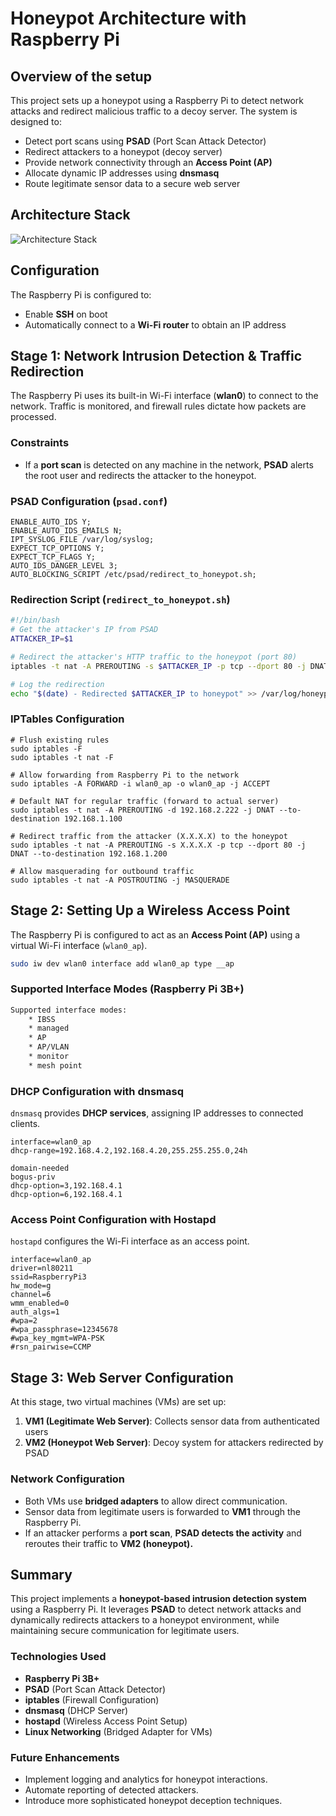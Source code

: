# Honeypot Architecture with Raspberry Pi

## Overview of the setup
This project sets up a honeypot using a Raspberry Pi to detect network attacks and redirect malicious traffic to a decoy server. The system is designed to:
- Detect port scans using **PSAD** (Port Scan Attack Detector)
- Redirect attackers to a honeypot (decoy server)
- Provide network connectivity through an **Access Point (AP)**
- Allocate dynamic IP addresses using **dnsmasq**
- Route legitimate sensor data to a secure web server

## Architecture Stack
![Architecture Stack](./Images/ArchStack.jpg)

## Configuration
The Raspberry Pi is configured to:
- Enable **SSH** on boot
- Automatically connect to a **Wi-Fi router** to obtain an IP address

## Stage 1: Network Intrusion Detection & Traffic Redirection
The Raspberry Pi uses its built-in Wi-Fi interface (**wlan0**) to connect to the network. Traffic is monitored, and firewall rules dictate how packets are processed.

### Constraints
- If a **port scan** is detected on any machine in the network, **PSAD** alerts the root user and redirects the attacker to the honeypot.

### PSAD Configuration (`psad.conf`)
```psad
ENABLE_AUTO_IDS Y;
ENABLE_AUTO_IDS_EMAILS N;
IPT_SYSLOG_FILE /var/log/syslog;
EXPECT_TCP_OPTIONS Y;
EXPECT_TCP_FLAGS Y;
AUTO_IDS_DANGER_LEVEL 3;
AUTO_BLOCKING_SCRIPT /etc/psad/redirect_to_honeypot.sh;
```

### Redirection Script (`redirect_to_honeypot.sh`)
```bash
#!/bin/bash
# Get the attacker's IP from PSAD
ATTACKER_IP=$1

# Redirect the attacker's HTTP traffic to the honeypot (port 80)
iptables -t nat -A PREROUTING -s $ATTACKER_IP -p tcp --dport 80 -j DNAT --to-destination 192.168.1.200

# Log the redirection
echo "$(date) - Redirected $ATTACKER_IP to honeypot" >> /var/log/honeypot_redirect.log
```

### IPTables Configuration
```iptables
# Flush existing rules
sudo iptables -F
sudo iptables -t nat -F

# Allow forwarding from Raspberry Pi to the network
sudo iptables -A FORWARD -i wlan0_ap -o wlan0_ap -j ACCEPT

# Default NAT for regular traffic (forward to actual server)
sudo iptables -t nat -A PREROUTING -d 192.168.2.222 -j DNAT --to-destination 192.168.1.100

# Redirect traffic from the attacker (X.X.X.X) to the honeypot
sudo iptables -t nat -A PREROUTING -s X.X.X.X -p tcp --dport 80 -j DNAT --to-destination 192.168.1.200

# Allow masquerading for outbound traffic
sudo iptables -t nat -A POSTROUTING -j MASQUERADE
```

## Stage 2: Setting Up a Wireless Access Point
The Raspberry Pi is configured to act as an **Access Point (AP)** using a virtual Wi-Fi interface (`wlan0_ap`).
```bash
sudo iw dev wlan0 interface add wlan0_ap type __ap
```

### Supported Interface Modes (Raspberry Pi 3B+)
```bash
Supported interface modes:
	* IBSS
	* managed
	* AP
	* AP/VLAN
	* monitor
	* mesh point
```

### DHCP Configuration with **dnsmasq**
`dnsmasq` provides **DHCP services**, assigning IP addresses to connected clients.
```dnsmasq
interface=wlan0_ap
dhcp-range=192.168.4.2,192.168.4.20,255.255.255.0,24h

domain-needed
bogus-priv
dhcp-option=3,192.168.4.1
dhcp-option=6,192.168.4.1
```

### Access Point Configuration with **Hostapd**
`hostapd` configures the Wi-Fi interface as an access point.
```Hostapd
interface=wlan0_ap
driver=nl80211
ssid=RaspberryPi3
hw_mode=g
channel=6
wmm_enabled=0
auth_algs=1
#wpa=2
#wpa_passphrase=12345678
#wpa_key_mgmt=WPA-PSK
#rsn_pairwise=CCMP
```

## Stage 3: Web Server Configuration
At this stage, two virtual machines (VMs) are set up:
1. **VM1 (Legitimate Web Server)**: Collects sensor data from authenticated users
2. **VM2 (Honeypot Web Server)**: Decoy system for attackers redirected by PSAD

### Network Configuration
- Both VMs use **bridged adapters** to allow direct communication.
- Sensor data from legitimate users is forwarded to **VM1** through the Raspberry Pi.
- If an attacker performs a **port scan**, **PSAD detects the activity** and reroutes their traffic to **VM2 (honeypot).**

## Summary
This project implements a **honeypot-based intrusion detection system** using a Raspberry Pi. It leverages **PSAD** to detect network attacks and dynamically redirects attackers to a honeypot environment, while maintaining secure communication for legitimate users.

### Technologies Used
- **Raspberry Pi 3B+**
- **PSAD** (Port Scan Attack Detector)
- **iptables** (Firewall Configuration)
- **dnsmasq** (DHCP Server)
- **hostapd** (Wireless Access Point Setup)
- **Linux Networking** (Bridged Adapter for VMs)

### Future Enhancements
- Implement logging and analytics for honeypot interactions.
- Automate reporting of detected attackers.
- Introduce more sophisticated honeypot deception techniques.


